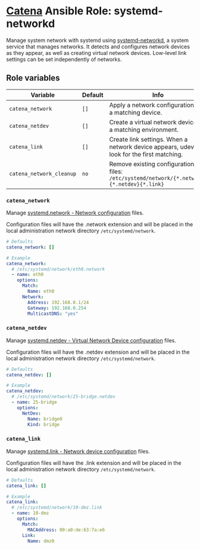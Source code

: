# [Catena](https://github.com/alysoid/catena) Ansible Role: systemd-networkd

Manage system network with systemd using [systemd-networkd](https://man.archlinux.org/man/systemd-networkd.8.en), a system service that manages networks. It detects and configures network devices as they appear, as well as creating virtual network devices. Low-level link settings can be set independently of networks.

## Role variables

| Variable                 | Default | Info                                                                                        |
| ------------------------ | ------- | ------------------------------------------------------------------------------------------- |
| `catena_network`         | `[]`    | Apply a network configuration for a matching device.                                        |
| `catena_netdev`          | `[]`    | Create a virtual network device for a matching environment.                                 |
| `catena_link`            | `[]`    | Create link settings. When a network device appears, udev will look for the first matching. |
| `catena_network_cleanup` | `no`    | Remove existing configuration files: `/etc/systemd/network/{*.network}{*.netdev}{*.link}`   |

### `catena_network`

Manage [systemd.network - Network configuration](https://man.archlinux.org/man/systemd.network.5) files.

Configuration files will have the .network extension and will be placed in the local administration network directory `/etc/systemd/network`.

```yaml
# Defaults
catena_network: []

# Example
catena_network:
  # /etc/systemd/network/eth0.network
  - name: eth0
    options:
      Match:
        Name: eth0
      Network:
        Address: 192.168.0.1/24
        Gateway: 192.168.0.254
        MulticastDNS: "yes"
```

### `catena_netdev`

Manage [systemd.netdev - Virtual Network Device configuration](https://man.archlinux.org/man/systemd.netdev.5) files.

Configuration files will have the .netdev extension and will be placed in the local administration network directory `/etc/systemd/network`.

```yaml
# Defaults
catena_netdev: []

# Example
catena_netdev:
  # /etc/systemd/network/25-bridge.netdev
  - name: 25-bridge
    options:
      NetDev:
        Name: bridge0
        Kind: bridge
```

### `catena_link`

Manage [systemd.link - Network device configuration](https://man.archlinux.org/man/systemd.link.5) files.

Configuration files will have the .link extension and will be placed in the local administration network directory `/etc/systemd/network`.

```yaml
# Defaults
catena_link: []

# Example
catena_link:
  # /etc/systemd/network/10-dmz.link
  - name: 10-dmz
    options:
      Match:
        MACAddress: 00:a0:de:63:7a:e6
      Link:
        Name: dmz0
```
